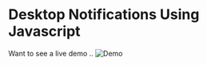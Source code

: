 Desktop Notifications Using Javascript
======================================

Want to see a live demo .. ![Demo](http://amarlearning.github.io/improved-potato)
